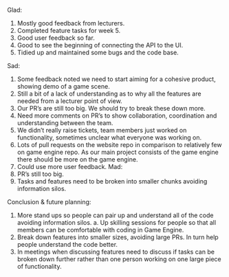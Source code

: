 Glad:
1.	Mostly good feedback from lecturers.
2.	Completed feature tasks for week 5.
3.	Good user feedback so far.
4.	Good to see the beginning of connecting the API to the UI.
5.	Tidied up and maintained some bugs and the code base.

Sad:
1.	Some feedback noted we need to start aiming for a cohesive product, showing demo of a game scene.
2.	Still a bit of a lack of understanding as to why all the features are needed from a lecturer point of view. 
3.	Our PR’s are still too big. We should try to break these down more.
4.	Need more comments on PR’s to show collaboration, coordination and understanding between the team.
5.	We didn’t really raise tickets, team members just worked on functionality, sometimes unclear what everyone was working on. 
6.	Lots of pull requests on the website repo in comparison to relatively few on game engine repo. As our main project consists of the game engine there should be more on the game engine.
7.	Could use more user feedback.
Mad:
1.	PR’s still too big.
2.	Tasks and features need to be broken into smaller chunks avoiding information silos. 

Conclusion & future planning:
1.	More stand ups so people can pair up and understand all of the code avoiding information silos.
a.	Up skilling sessions for people so that all members can be comfortable with coding in Game Engine.
2.	Break down features into smaller sizes, avoiding large PRs. In turn help people understand the code better. 
3.	In meetings when discussing features need to discuss if tasks can be broken down further rather than one person working on one large piece of functionality. 
